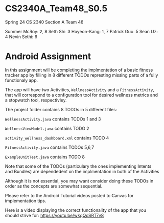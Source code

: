 # CS2340A_Team48_S0.5
Spring 24 CS 2340 Section A Team 48

Summer McRoy: 2, 8
Seth Shi: 3
Hoyeon-Kang: 1, 7
Patrick Guo: 5
Sean Uz: 4
Nevin Sethi: 6

# Android Assignment

In this assignment will be completing the implmentation of a basic fitness tracker app by filling in 8 different TODOs represting missing parts of a fully functionaly app. 

The app will have two Activities, `WellnessActivity` and a  `FitnessActivity`, that will correspond to a configuration tool for desired wellness metrics and a stopwatch tool, respectivley.

The project folder contains 8 TODOs in 5 different files:

`WellnessActivity.java` contains TODOs 1 and 3

`WellnessViewModel.java` contains TODO 2

`activity_wellness_dashboard.xml` contains TODO 4

`FitnessActivity.java` contains TODOs 5,6,7 

`ExampleUnitTest.java` contains TODO 8



Note that some of the TODOs (particulary the ones implementing Intents and Bundles) are dependedent on the implmentation in both of the Activities

Although it is not essential, you may want consider doing these TODOs in order as the concepts are somewhat sequential.

Please refer to the Android Tutorial videos posted to Canvas for implementation tips.

Here is a video displaying the correct functionality of the app that you should strive for: https://youtu.be/wkqQoSRT7y8